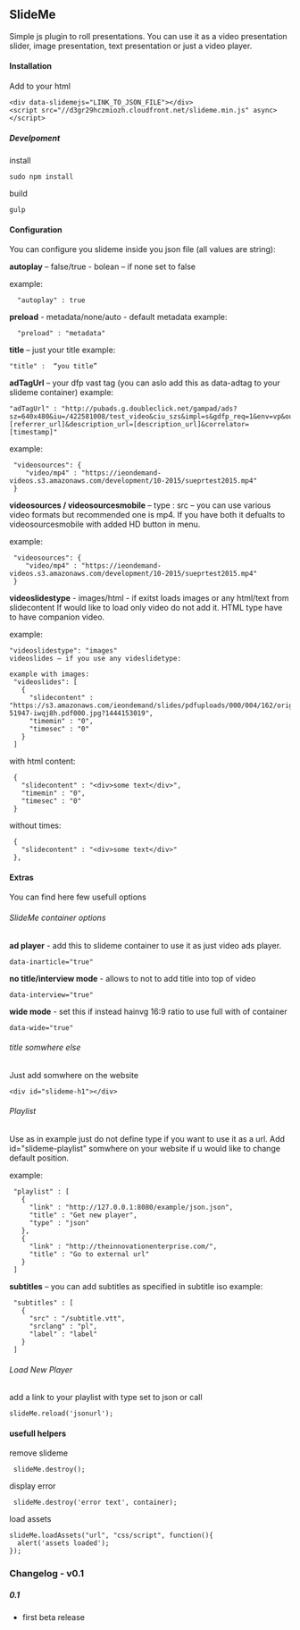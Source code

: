 ## SlideMe
Simple js plugin to roll presentations. You can use it as a video presentation slider, image presentation, text presentation or just a video player.


#### Installation
Add to your html
```
<div data-slidemejs="LINK_TO_JSON_FILE"></div>
<script src="//d3gr29hczmiozh.cloudfront.net/slideme.min.js" async></script>
```

##### Develpoment
install
```
sudo npm install
```
build
```
gulp
```

#### Configuration

You can configure you slideme inside you json file (all values are string):

<b>autoplay</b> – false/true - bolean – if none set to false

example:
```
  "autoplay" : true
 ```
<b>preload</b> - metadata/none/auto  - default metadata
example:
```
  "preload" : "metadata"
 ```
<b>title</b> – just your title
example:
 ```
"title" :  “you title”
 ```
 <b>adTagUrl</b> – your dfp vast tag (you can aslo add this as data-adtag to your slideme container)
 example:
 ```
"adTagUrl" : "http://pubads.g.doubleclick.net/gampad/ads?sz=640x480&iu=/422581008/test_video&ciu_szs&impl=s&gdfp_req=1&env=vp&output=xml_vast2&unviewed_position_start=1&url=[referrer_url]&description_url=[description_url]&correlator=[timestamp]"
 ```
example:
 ```
  "videosources": {
     "video/mp4" : "https://ieondemand-videos.s3.amazonaws.com/development/10-2015/sueprtest2015.mp4"
  }
 ```
<b>videosources / videosourcesmobile</b> – type : src – you can use various video formats but recommended one is mp4. If you have both it defualts to  videosourcesmobile with added HD button in menu.
 
example:
 ```
  "videosources": {
     "video/mp4" : "https://ieondemand-videos.s3.amazonaws.com/development/10-2015/sueprtest2015.mp4"
  }
 ```
<b>videoslidestype</b> - images/html - if exitst loads images or any html/text from slidecontent If would like to load only video do not add it. HTML type have to have companion video.

example:
 ```
"videoslidestype": "images"
videoslides – if you use any videslidetype:

example with images:
  "videoslides": [
    {
      "slidecontent" : "https://s3.amazonaws.com/ieondemand/slides/pdfuploads/000/004/162/original/pdftest20151006-51947-iwqj8h.pdf000.jpg?1444153019",
      "timemin" : "0",
      "timesec" : "0"
    }
  ]
 ```
with html content:
 ```
  {
    "slidecontent" : "<div>some text</div>",
    "timemin" : "0",
    "timesec" : "0"
  }
 ```
without times:
 ```
  {
    "slidecontent" : "<div>some text</div>"
  },
 ```

#### Extras

You can find here few usefull options

###### SlideMe container options


<b>ad player</b> - add this to slideme container to use it as just video ads player.
 ```
data-inarticle="true"
 ```

<b>no title/interview mode</b> - allows to not to add title into top of video
 ```
data-interview="true"
 ```

<b>wide mode</b> - set this if instead hainvg 16:9 ratio to use full with of container
 ```
 data-wide="true"
 ```



###### title somwhere else

Just add somwhere on the website
 ```
<div id="slideme-h1"></div>
 ```

###### Playlist

Use as in example just do not define type if you want to use it as a url.
Add id="slideme-playlist" somwhere on your website if u would like to change default position.

example:
 ```
  "playlist" : [
    {
      "link" : "http://127.0.0.1:8080/example/json.json",
      "title" : "Get new player",
      "type" : "json"
    },
    {
      "link" : "http://theinnovationenterprise.com/",
      "title" : "Go to external url"
    }
  ]
 ```

<b>subtitles</b> – you can add subtitles as specified in subtitle iso 
example:
 ```
  "subtitles" : [
    {
      "src" : "/subtitle.vtt",
      "srclang" : "pl",
      "label" : "label"
    }
  ]
 ```
 
###### Load New Player
add a link to your playlist with type set to json or call
 ```
slideMe.reload('jsonurl');
 ```
 
#### usefull helpers

remove slideme
```
 slideMe.destroy();
```
 
display error
```
 slideMe.destroy('error text', container);
```

load assets
```
slideMe.loadAssets("url", "css/script", function(){
  alert('assets loaded');
});
```

### Changelog - v0.1

##### 0.1

- first beta release 